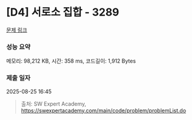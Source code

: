 # [D4] 서로소 집합 - 3289 

[문제 링크](https://swexpertacademy.com/main/code/problem/problemDetail.do?contestProbId=AWBJKA6qr2oDFAWr) 

### 성능 요약

메모리: 98,212 KB, 시간: 358 ms, 코드길이: 1,912 Bytes

### 제출 일자

2025-08-25 16:45



> 출처: SW Expert Academy, https://swexpertacademy.com/main/code/problem/problemList.do